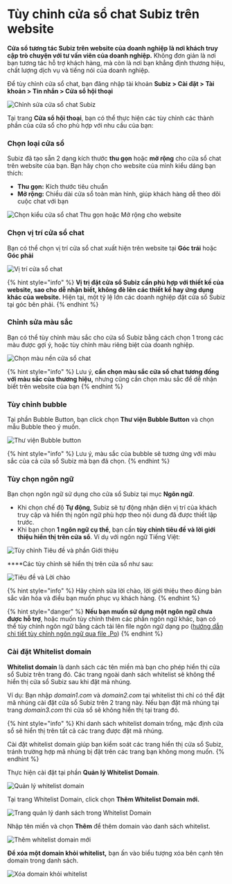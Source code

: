# Tùy chỉnh cửa sổ chat Subiz trên website

**Cửa sổ tương tác Subiz trên website của doanh nghiệp là nơi khách truy cập trò chuyện với tư vấn viên của doanh nghiệp.** Không đơn giản là nơi bạn tương tác hỗ trợ khách hàng, mà còn là nơi bạn khẳng định thương hiệu, chất lượng dịch vụ và tiếng nói của doanh nghiệp.

Để tùy chỉnh cửa sổ chat, bạn đăng nhập tài khoản **Subiz &gt; Cài đặt &gt; Tài khoản &gt; Tin nhắn &gt; Cửa sổ hội thoại**

![Ch&#x1EC9;nh s&#x1EED;a c&#x1EED;a s&#x1ED5; chat Subiz](../../../.gitbook/assets/chinh-sua-cua-so-chat.png)

Tại trang **Cửa sổ hội thoại**, bạn có thể thực hiện các tùy chỉnh các thành phần của cửa sổ cho phù hợp với nhu cầu của bạn:

### Chọn l**oại cửa sổ**

Subiz đã tạo sẵn 2 dạng kích thước **thu gọn** hoặc **mở rộng** cho cửa sổ chat trên website của bạn. Bạn hãy chọn cho website của mình kiểu dáng bạn thích:

* **Thu gọn:** Kích thước tiêu chuẩn
* **Mở rộng:** Chiều dài cửa sổ toàn màn hình, giúp khách hàng dễ theo dõi cuộc chat với bạn

![Ch&#x1ECD;n ki&#x1EC3;u c&#x1EED;a s&#x1ED5; chat Thu g&#x1ECD;n ho&#x1EB7;c M&#x1EDF; r&#x1ED9;ng cho website](../../../.gitbook/assets/loai-cua-so%20%281%29.png)

### Chọn v**ị trí cửa sổ chat**

Bạn có thể chọn vị trí cửa sổ chat xuất hiện trên website tại **Góc trái** hoặc **Góc phải**

![V&#x1ECB; tr&#xED; c&#x1EED;a s&#x1ED5; chat](../../../.gitbook/assets/vi-tri-cua-so-chat.png)

{% hint style="info" %}
**Vị trị đặt cửa sổ Subiz cần phù hợp với thiết kế của website, sao cho dễ nhận biết, không đè lên các thiết kế hay ứng dụng khác của website.** Hiện tại, một tỷ lệ lớn các doanh nghiệp đặt cửa sổ Subiz tại góc bên phải.
{% endhint %}

### Chỉnh sửa **màu sắc**

Bạn có thể tùy chỉnh màu sắc cho cửa sổ Subiz bằng cách chọn 1 trong các màu được gợi ý, hoặc tùy chỉnh màu riêng biệt của doanh nghiệp.

![Ch&#x1ECD;n m&#xE0;u n&#x1EC1;n c&#x1EED;a s&#x1ED5; chat](../../../.gitbook/assets/mau-nen-cua-so-chat.png)

{% hint style="info" %}
Lưu ý, **cần chọn màu sắc cửa sổ chat tương đồng với màu sắc của thương hiệu,** nhưng cũng cần chọn màu sắc để dễ nhận biết trên website của bạn
{% endhint %}

### **Tùy chỉnh bubble**

Tại phần Bubble Button, bạn click chọn **Thư viện Bubble Button** và chọn mẫu Bubble theo ý muốn.

![Th&#x1B0; vi&#x1EC7;n Bubble button](../../../.gitbook/assets/thu-vien-bubble.png)

{% hint style="info" %}
Lưu ý, màu sắc của bubble sẽ tương ứng với màu sắc của cả cửa sổ Subiz mà bạn đã chọn.
{% endhint %}

### **Tùy chọn ngôn ngữ**

Bạn chọn ngôn ngữ sử dụng cho cửa sổ Subiz tại mục **Ngôn ngữ**.

* Khi chọn chế độ **Tự động**, Subiz sẽ tự động nhận diện vị trí của khách truy cập và hiển thị ngôn ngữ phù hợp theo nội dung đã được thiết lập trước.
* Khi bạn chọn **1 ngôn ngữ cụ thể**, bạn cần **tùy chỉnh tiêu đề và lời giới thiệu hiển thị trên cửa sổ**. Ví dụ với ngôn ngữ Tiếng Việt:

![T&#xF9;y ch&#x1EC9;nh Ti&#xEA;u &#x111;&#x1EC1; v&#xE0; ph&#x1EA7;n Gi&#x1EDB;i thi&#x1EC7;u](../../../.gitbook/assets/tuy-chinh-ngon-ngu.png)

 ****Các tùy chỉnh sẽ hiển thị trên cửa sổ như sau:

![Ti&#xEA;u &#x111;&#x1EC1; v&#xE0; L&#x1EDD;i ch&#xE0;o](../../../.gitbook/assets/loi-chao.png)

{% hint style="info" %}
Hãy chỉnh sửa lời chào, lời giới thiệu theo đúng bản sắc văn hóa và điều bạn muốn phục vụ khách hàng.
{% endhint %}

{% hint style="danger" %}
**Nếu bạn muốn sử dụng một ngôn ngữ chưa được hỗ trợ**, hoặc muốn tùy chỉnh thêm các phần ngôn ngữ khác, bạn có thể tùy chỉnh ngôn ngữ bằng cách tải lên file ngôn ngữ dạng po \([hướng dẫn chi tiết tùy chỉnh ngôn ngữ qua file .Po](https://docv4.subiz.com/tuy-chinh-ngon-ngu-cua-so-subiz-qua-file-po/)\)
{% endhint %}

### **Cài đặt Whitelist domain**

**Whitelist domain** là danh sách các tên miền mà bạn cho phép hiển thị cửa sổ Subiz trên trang đó. Các trang ngoài danh sách whitelist sẽ không thể hiển thị cửa sổ Subiz sau khi đặt mã nhúng.

Ví dụ: Bạn nhập _domain1.com_ và _domain2.com_ tại whitelist thì chỉ có thể đặt mã nhúng cài đặt cửa sổ Subiz trên 2 trang này. Nếu bạn đặt mã nhúng tại trang _domain3.com_ thì cửa sổ sẽ không hiển thị tại trang đó.

{% hint style="info" %}
Khi danh sách whitelist domain trống, mặc định cửa sổ sẽ hiển thị trên tất cả các trang được đặt mã nhúng.

Cài đặt whitelist domain giúp bạn kiểm soát các trang hiển thị cửa sổ Subiz, tránh trường hợp mã nhúng bị đặt trên các trang bạn không mong muốn.
{% endhint %}

Thực hiện cài đặt tại phần **Quản lý Whitelist Domain**.

![Qu&#x1EA3;n l&#xFD; whitelist domain](../../../.gitbook/assets/whitedomain.png)

Tại trang Whitelist Domain, click chọn **Thêm Whitelist Domain mới.**

![Trang qu&#x1EA3;n l&#xFD; danh s&#xE1;ch trong Whitelist Domain](../../../.gitbook/assets/whitelist-domain-page.png)

Nhập tên miền và chọn **Thêm** để thêm domain vào danh sách whitelist.

![Th&#xEA;m whitelist domain m&#x1EDB;i](../../../.gitbook/assets/add-whitelist.png)

**Để xóa một domain khỏi whitelist,** bạn ấn vào biểu tượng xóa bên cạnh tên domain trong danh sách.

![X&#xF3;a domain kh&#x1ECF;i whitelist](../../../.gitbook/assets/delete-domain.png)

